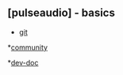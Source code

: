 ## [pulseaudio] - basics

* [git](https://gitlab.freedesktop.org/pulseaudio/pulseaudio/)

*[community](https://www.freedesktop.org/wiki/Software/PulseAudio/Documentation/User/Community/)

*[dev-doc](https://www.freedesktop.org/wiki/Software/PulseAudio/Documentation/Developer/)

